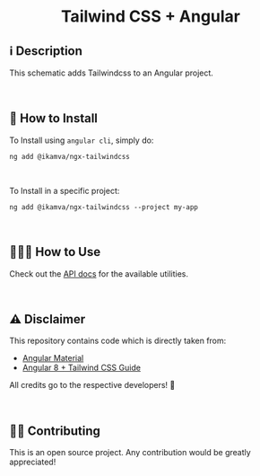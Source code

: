 <h1 align="center">Tailwind CSS + Angular</h1>

## ℹ️️ Description

This schematic adds Tailwindcss to an Angular project.

<br>

## 🔧 How to Install

To Install using `angular cli`, simply do:

```
ng add @ikamva/ngx-tailwindcss
```

<br>

To Install in a specific project:

```
ng add @ikamva/ngx-tailwindcss --project my-app
```

<br>

## 👨🏻‍🏫 How to Use

Check out the [API docs](https://tailwindcss.com/) for the available utilities.

<br>

## ⚠️️ Disclaimer

This repository contains code which is directly taken from:

- [Angular Material](https://github.com/angular/components/tree/master/src/cdk/schematics/utils)
- [Angular 8 + Tailwind CSS Guide](https://dev.to/seankerwin/angular-8-tailwind-css-guide-3m45)

All credits go to the respective developers! 👏

<br>

## 💁🏻 Contributing

This is an open source project. Any contribution would be greatly appreciated!
